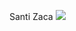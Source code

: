 Santi Zaca
<img src="https://static.wixstatic.com/media/ece9ad_22177441ef094a0a8dd4a5309195de7e~mv2.png/v1/fill/w_476,h_150,al_c,lg_1,enc_auto/Impa%20Logo.png">
